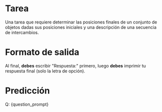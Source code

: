 # Tarea
Una tarea que requiere determinar las posiciones finales de un conjunto de objetos dadas sus posiciones iniciales y una descripción de una secuencia de intercambios.

# Formato de salida
Al final, **debes** escribir "Respuesta:" primero, luego **debes** imprimir tu respuesta final (solo la letra de opción).

# Predicción
Q: {question_prompt}